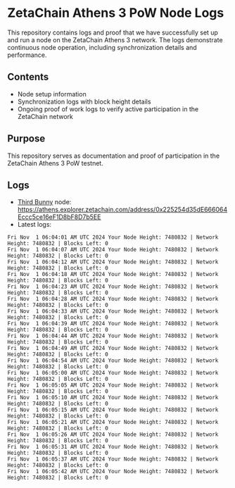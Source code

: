 # ZetaChain Athens 3 PoW Node Logs
This repository contains logs and proof that we have successfully set up and run a node on the ZetaChain Athens 3 network. The logs demonstrate continuous node operation, including synchronization details and performance.

## Contents
- Node setup information
- Synchronization logs with block height details
- Ongoing proof of work logs to verify active participation in the ZetaChain network

## Purpose
This repository serves as documentation and proof of participation in the ZetaChain Athens 3 PoW testnet.

## Logs

- [Third Bunny](https://thirdbunny.xyz/) node: https://athens.explorer.zetachain.com/address/0x225254d35dE666064Eccc5ce16eF1D8bF8D7b5EE
- Latest logs:
```
Fri Nov  1 06:04:01 AM UTC 2024 Your Node Height: 7480832 | Network Height: 7480832 | Blocks Left: 0
Fri Nov  1 06:04:07 AM UTC 2024 Your Node Height: 7480832 | Network Height: 7480832 | Blocks Left: 0
Fri Nov  1 06:04:12 AM UTC 2024 Your Node Height: 7480832 | Network Height: 7480832 | Blocks Left: 0
Fri Nov  1 06:04:18 AM UTC 2024 Your Node Height: 7480832 | Network Height: 7480832 | Blocks Left: 0
Fri Nov  1 06:04:23 AM UTC 2024 Your Node Height: 7480832 | Network Height: 7480832 | Blocks Left: 0
Fri Nov  1 06:04:28 AM UTC 2024 Your Node Height: 7480832 | Network Height: 7480832 | Blocks Left: 0
Fri Nov  1 06:04:33 AM UTC 2024 Your Node Height: 7480832 | Network Height: 7480832 | Blocks Left: 0
Fri Nov  1 06:04:39 AM UTC 2024 Your Node Height: 7480832 | Network Height: 7480832 | Blocks Left: 0
Fri Nov  1 06:04:44 AM UTC 2024 Your Node Height: 7480832 | Network Height: 7480832 | Blocks Left: 0
Fri Nov  1 06:04:49 AM UTC 2024 Your Node Height: 7480832 | Network Height: 7480832 | Blocks Left: 0
Fri Nov  1 06:04:54 AM UTC 2024 Your Node Height: 7480832 | Network Height: 7480832 | Blocks Left: 0
Fri Nov  1 06:05:00 AM UTC 2024 Your Node Height: 7480832 | Network Height: 7480832 | Blocks Left: 0
Fri Nov  1 06:05:05 AM UTC 2024 Your Node Height: 7480832 | Network Height: 7480832 | Blocks Left: 0
Fri Nov  1 06:05:10 AM UTC 2024 Your Node Height: 7480832 | Network Height: 7480832 | Blocks Left: 0
Fri Nov  1 06:05:15 AM UTC 2024 Your Node Height: 7480832 | Network Height: 7480832 | Blocks Left: 0
Fri Nov  1 06:05:21 AM UTC 2024 Your Node Height: 7480832 | Network Height: 7480832 | Blocks Left: 0
Fri Nov  1 06:05:26 AM UTC 2024 Your Node Height: 7480832 | Network Height: 7480832 | Blocks Left: 0
Fri Nov  1 06:05:31 AM UTC 2024 Your Node Height: 7480832 | Network Height: 7480832 | Blocks Left: 0
Fri Nov  1 06:05:37 AM UTC 2024 Your Node Height: 7480832 | Network Height: 7480832 | Blocks Left: 0
Fri Nov  1 06:05:42 AM UTC 2024 Your Node Height: 7480832 | Network Height: 7480832 | Blocks Left: 0
```
